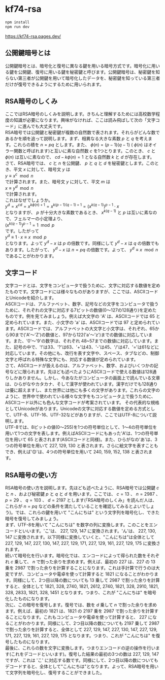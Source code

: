 # kf74-rsa
```sh
npm install
npm run dev
```

https://kf74-rsa.pages.dev/

## 公開鍵暗号とは
公開鍵暗号とは、暗号化と復号に異なる鍵を用いる暗号方式です。暗号化に用いる鍵を公開鍵、復号に用いる鍵を秘密鍵と呼びます。公開鍵暗号は、秘密鍵を知らない第三者が公開鍵を用いて暗号化したデータを、秘密鍵を知っている第三者だけが復号できるようにするために用いられます。

## RSA暗号のしくみ
ここではRSA暗号のしくみを説明します。きちんと理解するためには高校数学程度の知識が必要になります。興味がなければ、ここは読み飛ばして次の「文字コード」に進んでも大丈夫です。  
RSA暗号では公開鍵と秘密鍵が複数の自然数で表されます。それらがどんな数であるかを順を追って説明します。まず、相異なる大きな素数 $p$ と $q$ を考えます。これらの積を $n = pq$ とします。また、 $\phi(n) = (p-1)(q-1)$  ( $\phi (n)$ はオイラー関数と呼ばれます)と互いに素な自然数 $c$ を1つとります。このとき、 $c$ と $\phi(n)$ は互いに素なので、 $cd - k\phi(n) = 1$ となる自然数 $k$ と $d$ が存在します。   
さて、RSA暗号では、 $c$ と $n$ を公開鍵、 $p$ と $q$ と $d$ を秘密鍵とします。このとき、平文 $x$ に対して、暗号文 $y$ は  
$y \equiv x^c \mod n$  
で計算されます。また、暗号文 $y$ に対して、平文 $m$ は  
$x \equiv y^d \mod n$  
で計算されます。  
これはなぜでしょうか。  
$y^d = x^{cd} = x^{k\phi(n) + 1} = x^{k(p-1)(q-1) + 1} = (x^{k(q-1)})^{p-1} \cdot x$  
となりますが、 $p$ が十分大きな素数であるとき、 $x^{k(q-1)}$ と $p$ は互いに素なので、フェルマーの小定理より、    
$(x^{k(q-1)})^{p-1} = 1 \mod p$  
です。したがって  
$y^d \equiv 1 \cdot x \equiv x \mod p$  
となります。よって $y^d - x$ は $p$ の倍数です。同様にして $y^d - x$ は $q$ の倍数でもあります。したがって、 $y^d - x$ は $n = pq$ の倍数です。よって、 $y^d \equiv x \mod n$ であることがわかります。

## 文字コード
文字コードとは、文字をコンピュータで扱うために、文字に対応する数値を定めたものです。文字コードには様々なものがありますが、ここでは、ASCIIコードとUnicodeを紹介します。  
ASCIIコードは、アルファベット、数字、記号などの文字をコンピュータで扱うために、それぞれの文字に対応する7ビットの数値(0～127の128通り)を定めたものです。例を見てみましょう。例えば大文字の 'A' は、ASCIIコードでは 65 と定められています。また、小文字の 'a' は、ASCIIコードでは 97 と定められています。ASCIIコードでは、アルファベットの大文字と小文字は、それぞれ、65から90まで('A'～'Z')の数値と、97から122('a'～'z')までの数値に対応しています。また、'0'～'9'の数字は、それぞれ 48~57までの数値に対応しています。また、記号の中で、'!'は33、'?'は63、'+'は43、'-'は45、'/'は47、'='は61などに対応しています。その他にも、改行を表す文字や、スペース、タブなどの、制御文字と呼ばれる特殊な文字にも、対応する数値が定められています。  
さて、ASCIIコードが扱えるのは、アルファベット、数字、およびいくつかの記号などに限られます。先ほども述べたようにASCIIコードで使える数値は128通りしかありません。しかし、今あなたがコンピュータの画面上で読んでいる文章は、ひらがなやカタカナ、そして漢字が使われています。漢字だけでも128通りは優に超えますし、また世界には他にも多くの文字があります。これらの文字のように、世界中で使われている様々な文字をもコンピュータ上で扱うために、ASCIIコード以外にも色んな文字コードが考案されています。  その代表的な規格としてUnicodeがあります。Unicodeの文字に対応する数値を定める方式として、UTF-8、UTF-16、UTF-32などがありますが、ここではUTF-8について説明します。  
UTF-8では、8ビットの値(0～255)を1つの符号単位として、1～4の符号単位を用いて1つの文字を表します。例えばASCIIコードにもあった'A'は、1つの符号単位を用いて 65 と表されます(ASCIIコードと同様)。また、ひらがなの'あ'は、3つの符号単位を用いて 227, 129, 130 と表されます。さらに絵文字を表すこともでき、例えば'😊'は、4つの符号単位を用いて 240, 159, 152, 138 と表されます。 

## RSA暗号の使い方
RSA暗号の使い方を説明します。先ほども述べたように、RSA暗号では公開鍵 $c$ と $n$ 、および秘密鍵 $p$ と $q$ と $d$ を用います。ここでは、 $c=13$ 、 $n=2987$ 、 $p=29$ 、 $q=103$ 、 $d=2197$ とします(「RSA暗号のしくみ」を読んだ人は、これらが $n=pq$ などの条件を満たしていることを確認してみるとよいでしょう)。では、これらの鍵を用いて "こんにちは" という文字列を暗号化し、できた暗号を復号してみましょう。  
まず、UTF-8を用いて "こんにちは" を数字の列に変換します。このことをエンコードといいます。'こ'は、 227, 129, 147 に変換されます。'ん'は、 227, 130, 147 に変換されます。以下同様に変換していくと、"こんにちは"は全体として 227, 129, 147, 227, 130, 147, 227, 129, 171, 227, 129, 161, 227, 129, 175 に変換されます。  
続いて暗号化を行います。暗号化では、エンコードによって得られた数をそれぞれ $c$ 乗して、 $n$ で割った余りを求めます。例えば、最初の 227 は、227 の 13 乗を 2987 で割った余りを計算することになります。これは手計算で行うのは大変ですが、コンピュータや電卓を使って計算すると 1821 になることがわかります。同様にして、2つ目以降の数についても 13 乗して 2987 で割った余りを計算すると、全体として 1821, 328, 2740, 1821, 2612, 2740, 1821, 328, 2910, 1821, 328, 2833, 1821, 328, 1451 となります。つまり、これが "こんにちは" を暗号化したものになります。  
次に、この暗号を復号します。復号では、数を $d$ 乗して $n$ で割った余りを求めます。例えば、最初の 1821 は、1821 の 2197 乗を 2987 で割った余りを計算することになります。これもコンピュータや電卓を使って計算すると、 227 になることがわかります。同様にして、2つ目以降の数についても 2197 乗して 2987 で割った余りを計算すると、全体として 227, 129, 147, 227, 130, 147, 227, 129, 171, 227, 129, 161, 227, 129, 175 となります。つまり、これが "こんにちは" を復号したものになります。  
最後に、これらの数を文字に変換します。つまりエンコードの逆の操作を行います(これをデコードといいます)。復号した結果の最初の3つの数は 227, 129, 147 ですが、これは 'こ' に対応する数です。同様にして、2つ目以降の数についてもデコードすると、全体として"こんにちは"となります。よって、RSA暗号を用いて文字列を暗号化し、復号することができました。
